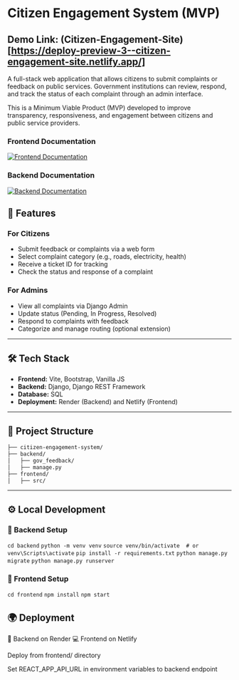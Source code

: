 # Citizen Engagement System (MVP)
## Demo Link: (Citizen-Engagement-Site)[https://deploy-preview-3--citizen-engagement-site.netlify.app/]

A full-stack web application that allows citizens to submit complaints or feedback on public services. Government institutions can review, respond, and track the status of each complaint through an admin interface.

This is a Minimum Viable Product (MVP) developed to improve transparency, responsiveness, and engagement between citizens and public service providers.
### Frontend Documentation
[![Frontend Documentation](https://img.shields.io/badge/Frontend-blue?style=for-the-badge)](./frontend/README.md) 
### Backend Documentation
[![Backend Documentation](https://img.shields.io/badge/Backend-green?style=for-the-badge)](./backend/README.md)

## 🚀 Features

### For Citizens
- Submit feedback or complaints via a web form
- Select complaint category (e.g., roads, electricity, health)
- Receive a ticket ID for tracking
- Check the status and response of a complaint

### For Admins
- View all complaints via Django Admin
- Update status (Pending, In Progress, Resolved)
- Respond to complaints with feedback
- Categorize and manage routing (optional extension)

---

## 🛠 Tech Stack

- **Frontend:** Vite, Bootstrap, Vanilla JS
- **Backend:** Django, Django REST Framework
- **Database:** SQL
- **Deployment:** Render (Backend) and Netlify (Frontend)

---
## 📁 Project Structure

```bash
├── citizen-engagement-system/
├── backend/
│   ├── gov_feedback/
│   ├── manage.py
├── frontend/
│   ├── src/
```

---

## ⚙️ Local Development

### 🔧 Backend Setup

`cd backend`
`python -m venv venv`
`source venv/bin/activate  # or venv\Scripts\activate`
`pip install -r requirements.txt`
`python manage.py migrate`
`python manage.py runserver`

### 🔧 Frontend Setup
`cd frontend`
`npm install`
`npm start`


## 🌍 Deployment

🧩 Backend on Render
💻 Frontend on Netlify

Deploy from frontend/ directory

Set REACT_APP_API_URL in environment variables to backend endpoint









